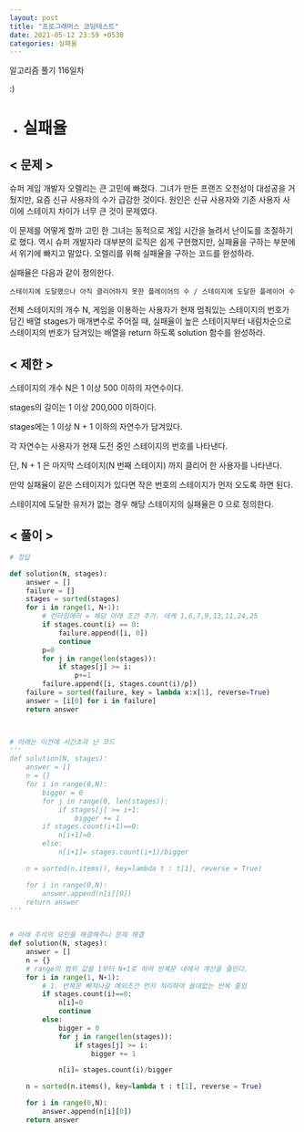 ```yaml
---
layout: post
title: "프로그래머스 코딩테스트"
date: 2021-05-12 23:59 +0530
categories: 실패율
---
```


알고리즘 풀기 116일차

:)

- # 실패율

>

## < 문제 >

슈퍼 게임 개발자 오렐리는 큰 고민에 빠졌다. 그녀가 만든 프랜즈 오천성이 대성공을 거뒀지만, 요즘 신규 사용자의 수가 급감한 것이다. 원인은 신규 사용자와 기존 사용자 사이에 스테이지 차이가 너무 큰 것이 문제였다.

이 문제를 어떻게 할까 고민 한 그녀는 동적으로 게임 시간을 늘려서 난이도를 조절하기로 했다. 역시 슈퍼 개발자라 대부분의 로직은 쉽게 구현했지만, 실패율을 구하는 부분에서 위기에 빠지고 말았다. 오렐리를 위해 실패율을 구하는 코드를 완성하라.

실패율은 다음과 같이 정의한다.

    스테이지에 도달했으나 아직 클리어하지 못한 플레이어의 수 / 스테이지에 도달한 플레이어 수

전체 스테이지의 개수 N, 게임을 이용하는 사용자가 현재 멈춰있는 스테이지의 번호가 담긴 배열 stages가 매개변수로 주어질 때, 실패율이 높은 스테이지부터 내림차순으로 스테이지의 번호가 담겨있는 배열을 return 하도록 solution 함수를 완성하라.

## < 제한 >

스테이지의 개수 N은 1 이상 500 이하의 자연수이다.

stages의 길이는 1 이상 200,000 이하이다.

stages에는 1 이상 N + 1 이하의 자연수가 담겨있다.

각 자연수는 사용자가 현재 도전 중인 스테이지의 번호를 나타낸다.

단, N + 1 은 마지막 스테이지(N 번째 스테이지) 까지 클리어 한 사용자를 나타낸다.

만약 실패율이 같은 스테이지가 있다면 작은 번호의 스테이지가 먼저 오도록 하면 된다.

스테이지에 도달한 유저가 없는 경우 해당 스테이지의 실패율은 0 으로 정의한다.

## < 풀이 >

```python
# 정답

def solution(N, stages):
    answer = []
    failure = []
    stages = sorted(stages)
    for i in range(1, N+1):
        # 런타임에러 = 해당 아래 조건 추가. 테케 1,6,7,9,13,11,24,25
        if stages.count(i) == 0:
            failure.append([i, 0])
            continue
        p=0
        for j in range(len(stages)):
            if stages[j] >= i:
                p+=1
        failure.append([i, stages.count(i)/p])
    failure = sorted(failure, key = lambda x:x[1], reverse=True)
    answer = [i[0] for i in failure]
    return answer



# 아래는 이전에 시간초과 난 코드
'''
def solution(N, stages):
    answer = []
    n = {}
    for i in range(0,N):
        bigger = 0
        for j in range(0, len(stages)):
            if stages[j] >= i+1:
                bigger += 1
        if stages.count(i+1)==0:
            n[i+1]=0
        else:
            n[i+1]= stages.count(i+1)/bigger

    n = sorted(n.items(), key=lambda t : t[1], reverse = True)

    for i in range(0,N):
        answer.append(n[i][0])
    return answer
'''


# 아래 주석의 요인을 해결해주니 문제 해결
def solution(N, stages):
    answer = []
    n = {}
    # range의 범위 값을 1부터 N+1로 하여 반복문 내에서 계산을 줄인다.
    for i in range(1, N+1):
        # 1. 반복문 빠져나갈 예외조건 먼저 처리하여 쓸데없는 반복 줄임
        if stages.count(i)==0:
            n[i]=0
            continue
        else:
            bigger = 0
            for j in range(len(stages)):
                if stages[j] >= i:
                    bigger += 1

            n[i]= stages.count(i)/bigger

    n = sorted(n.items(), key=lambda t : t[1], reverse = True)

    for i in range(0,N):
        answer.append(n[i][0])
    return answer

```
